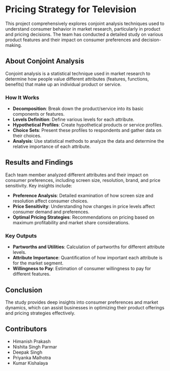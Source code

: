 # Pricing Strategy for Television

This project comprehensively explores conjoint analysis techniques used to understand consumer behavior in market research, particularly in product and pricing decisions. The team has conducted a detailed study on various product features and their impact on consumer preferences and decision-making.

## About Conjoint Analysis

Conjoint analysis is a statistical technique used in market research to determine how people value different attributes (features, functions, benefits) that make up an individual product or service.

### How It Works

- **Decomposition**: Break down the product/service into its basic components or features.
- **Levels Definition**: Define various levels for each attribute.
- **Hypothetical Profiles**: Create hypothetical products or service profiles.
- **Choice Sets**: Present these profiles to respondents and gather data on their choices.
- **Analysis**: Use statistical methods to analyze the data and determine the relative importance of each attribute.

## Results and Findings

Each team member analyzed different attributes and their impact on consumer preferences, including screen size, resolution, brand, and price sensitivity. Key insights include:

- **Preference Analysis**: Detailed examination of how screen size and resolution affect consumer choices.
- **Price Sensitivity**: Understanding how changes in price levels affect consumer demand and preferences.
- **Optimal Pricing Strategies**: Recommendations on pricing based on maximum profitability and market share considerations.

### Key Outputs

- **Partworths and Utilities**: Calculation of partworths for different attribute levels.
- **Attribute Importance**: Quantification of how important each attribute is for the market segment.
- **Willingness to Pay**: Estimation of consumer willingness to pay for different features.

## Conclusion

The study provides deep insights into consumer preferences and market dynamics, which can assist businesses in optimizing their product offerings and pricing strategies effectively.

## Contributors

- Himanish Prakash
- Nishita Singh Parmar
- Deepak Singh
- Priyanka Malhotra
- Kumar Kishalaya


